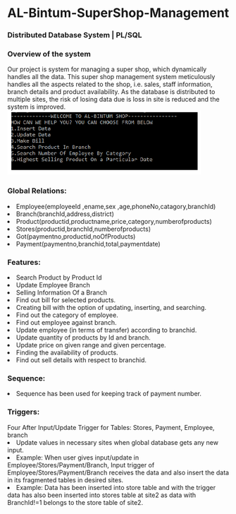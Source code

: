 # AL-Bintum-SuperShop-Management
<h3> Distributed Database System | PL/SQL </h3>

<h3>Overview of the system</h3>
Our project is system for managing a super shop, which dynamically handles all the data. This super shop management system meticulously handles all the aspects related to the shop, i.e. sales, staff information, branch details and product availability. As the database is distributed to multiple sites, the risk of losing data due is loss in site is reduced and the system is improved.

<img src = "https://github.com/Oishee30/AL-Bintum-SuperShop-Management/blob/master/Feature.PNG">


<h3>Global Relations:</h3>
<li>Employee(employeeId ,ename,sex ,age,phoneNo,catagory,branchId)</li>
<li>Branch(branchId,address,district)</li>
<li>Product(productid,productname,price,category,numberofproducts)</li>
<li>Stores(productid,branchId,numberofproducts)</li>
<li>Got(paymentno,productid,noOfProducts)</li>
<li>Payment(paymentno,branchid,total,paymentdate)</li>

<h3>Features:</h3>
<li>Search Product by Product Id</li>
<li>Update Employee Branch</li>
<li>Selling Information Of a Branch</li>
<li>Find out bill for selected products.</li>
<li>Creating bill with the option of updating, inserting, and searching.</li>
<li>Find out the category of employee.</li>
<li>Find out employee against branch.</li>
<li>Update employee (in terms of transfer) according to branchid.</li>
<li>Update quantity of products by Id and branch.</li>
<li>Update price on given range and given percentage.</li>
<li>Finding the availability of products.</li>
<li>Find out sell details with respect to branchid.</li>

<h3>Sequence:</h3>
<li>Sequence has been used for keeping track of payment number.
 <h3>Triggers:</h3>
Four After Input/Update Trigger for Tables: Stores, Payment, Employee, branch
<li> Update values in necessary sites when global database gets any new input.
<li>Example: When user gives input/update in Employee/Stores/Payment/Branch, Input trigger of Employee/Stores/Payment/Branch receives the data and also insert the data in its fragmented tables in desired sites.
<li>Example:
Data has been inserted into store table and with the trigger data has also been inserted into stores table at site2 as data with BranchId!=1 belongs to the store table of site2.
